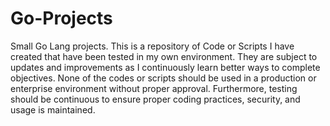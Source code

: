 # Go-Projects
Small Go Lang projects. This is a repository of Code or Scripts I have created that have been tested in my own environment. They are subject to updates and improvements as I continuously learn better ways to complete objectives. None of the codes or scripts should be used in a production or enterprise environment without proper approval. Furthermore, testing should be continuous to ensure proper coding practices, security, and usage is maintained.
